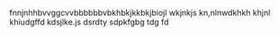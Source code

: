 fnnjnhhbvvggcvvbbbbbbvbkhbkjkkbkjbiojl
wkjnkjs
kn,nlnwdkhkh
khjnl
khiudgffd
kdsjlke.js
dsrdty
sdpkfgbg
tdg
fd
